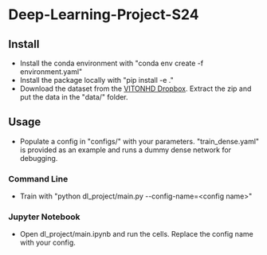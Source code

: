 # Deep-Learning-Project-S24

## Install
- Install the conda environment with "conda env create -f environment.yaml"
- Install the package locally with "pip install -e ."
- Download the dataset from the [VITONHD Dropbox](https://www.dropbox.com/scl/fi/xu08cx3fxmiwpg32yotd7/zalando-hd-resized.zip?rlkey=ks83mdv2pvmrdl2oo2bmmn69w&e=1&dl=0). Extract the zip and put the data in the "data/" folder.


## Usage
- Populate a config in "configs/" with your parameters. "train_dense.yaml" is provided as an example and runs a dummy dense network for debugging.

### Command Line
- Train with "python dl_project/main.py --config-name=\<config name\>"

### Jupyter Notebook
- Open dl_project/main.ipynb and run the cells. Replace the config name with your config.